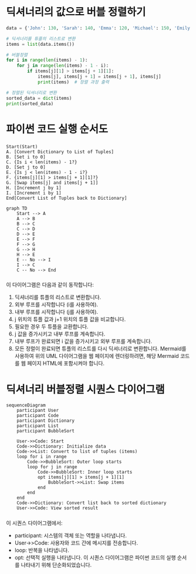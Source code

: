 # 딕셔너리의 값으로 버블 정렬하기
``` python
data = {'John': 130, 'Sarah': 140, 'Emma': 120, 'Michael': 150, 'Emily': 135}

# 딕셔너리를 튜플의 리스트로 변환
items = list(data.items())

# 버블정렬
for i in range(len(items) - 1):
    for j in range(len(items) - 1 - i):
        if items[j][1] > items[j + 1][1]:
            items[j], items[j + 1] = items[j + 1], items[j]
            print(items)  # 정렬 과정 출력

# 정렬된 딕셔너리로 변환
sorted_data = dict(items)
print(sorted_data)
```


# 파이썬 코드 실행 순서도

###
    Start(Start)
    A. [Convert Dictionary to List of Tuples]
    B. [Set i to 0]
    C. {Is i < len(items) - 1?}
    D. [Set j to 0]
    E. {Is j < len(items) - 1 - i?}
    F. {items[j][1] > items[j + 1][1]?}
    G. [Swap items[j] and items[j + 1]]
    H. [Increment j by 1]
    I. [Increment i by 1]
    End[Convert List of Tuples back to Dictionary]
    
``` mermaid
graph TD
    Start --> A
    A --> B
    B --> C
    C --> D
    D --> E
    E --> F
    F --> G
    G --> H
    H --> E
    E -- No --> I
    I --> C
    C -- No --> End

```
###
이 다이어그램은 다음과 같이 동작합니다:

1. 딕셔너리를 튜플의 리스트로 변환합니다.
2. 외부 루프를 시작합니다 (i를 사용하여).
3. 내부 루프를 시작합니다 (j를 사용하여).
4. j 위치의 튜플 값과 j+1 위치의 튜플 값을 비교합니다.
5. 필요한 경우 두 튜플을 교환합니다.
6. j 값을 증가시키고 내부 루프를 계속합니다.
7. 내부 루프가 완료되면 i 값을 증가시키고 외부 루프를 계속합니다.
8. 모든 정렬이 완료되면 튜플의 리스트를 다시 딕셔너리로 변환합니다.
Mermaid를 사용하여 위의 UML 다이어그램을 웹 페이지에 렌더링하려면, 해당 Mermaid 코드를 웹 페이지 HTML에 포함시켜야 합니다.

# 딕셔너리 버블정렬 시퀀스 다이어그램
``` mermaid
sequenceDiagram
    participant User
    participant Code
    participant Dictionary
    participant List
    participant BubbleSort

    User->>Code: Start
    Code->>Dictionary: Initialize data
    Code->>List: Convert to list of tuples (items)
    loop for i in range
        Code->>BubbleSort: Outer loop starts
        loop for j in range
            Code->>BubbleSort: Inner loop starts
            opt items[j][1] > items[j + 1][1]
                BubbleSort->>List: Swap items
            end
        end
    end
    Code->>Dictionary: Convert list back to sorted dictionary
    User->>Code: View sorted result
```
###
이 시퀀스 다이어그램에서:
 - participant: 시스템의 객체 또는 역할을 나타냅니다.
 - User->>Code: 사용자와 코드 간에 메시지를 전송합니다.
 - loop: 반복을 나타냅니다.
 - opt: 선택적 실행을 나타냅니다.
이 시퀀스 다이어그램은 파이썬 코드의 실행 순서를 나타내기 위해 단순화되었습니다.

